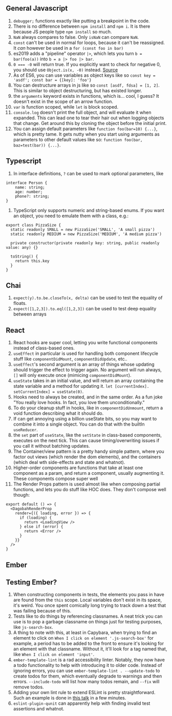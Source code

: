 ## General Javascript
1. `debugger;` functions exactly like putting a breakpoint in the code.
1. There is no difference between `npm install` and `npm i`. It is there because JS people type `npm install` so much.
1. `NaN` always compares to false. Only `isNaN` can compare `NaN`.
1. `const` can't be used in normal for loops, because it can't be reassigned. It *can* however be used in a `for (const foo in bar)`
1. es2019 adds a "pipeline" operator `|>`, which lets you turn `b = bar(foo(a))` into `b = a |> foo |> bar`.
1. `0 === -0` will return true. If you explicitly want to check for negative 0, you should use `Object.is(x, -0)` instead. [Source](https://eslint.org/docs/rules/no-compare-neg-zero)
1. As of ES6, you can use variables as object keys like so `const key = 'asdf'; const bar = {[key]: 'foo'}`
1. You can destructure arrays in js like so `const [asdf, fdsa] = [1, 2]`. This is similar to object destructuring, but has existed longer.
1. the `arguments` keyword exists in functions, which is... cool, I guess? It doesn't exist in the scope of an arrow function.
1. `var` is function scoped, while `let` is block scoped.
1. `console.log` doesn't print the full object, and will evaluate it when expanded. This can lead one to tear their hair out when logging objects that change. Get around this by cloning the object before the initial print.
1. You can assign default parameters like `function foo(bar=10) {...}`, which is pretty tame. It gets nutty when you start using arguments as parameters to other default values like so: `function foo(bar, baz=test(bar)) {...}`.

## Typescript
1. In interface definitions, `?` can be used to mark optional parameters, like 
```
interface Person {
    name: string;
    age: number;
    phone?: string;
}
```
1. TypeScript only supports numeric and string-based enums. If you want an object, you need to emulate them with a class, e.g.:
```
export class PizzaSize {
  static readonly SMALL = new PizzaSize('SMALL', 'A small pizza')
  static readonly MEDIUM = new PizzaSize('MEDIUM', 'A medium pizza')

  private constructor(private readonly key: string, public readonly value: any) {}

  toString() {
    return this.key
  }
}
```

## Chai
1. `expect(y).to.be.closeTo(x, delta)` can be used to test the equality of floats.
1. `expect([1,2,3]).to.eql([1,2,3])` can be used to test deep equality between arrays

## React
1. React hooks are super cool, letting you write functional components instead of class-based ones.
1. `useEffect` in particular is used for handling both component lifecycle stuff like `componentDidMount`, `componentDidUpdate`, etc..
1. `useEffect`'s second argument is an array of things whose updating should trigger the effect to trigger again. No argument will run always, `[]` will only execute once (mimicing `componentDidMount`).
1. `useState` takes in an initial value, and will return an array containing the state variable and a method for updating it.
`let [currentIndex]. setCurrentIndex] = useState(0)`.
1. Hooks need to always be created, and in the same order. As a fun joke "You really love hooks. In fact, you love them unconditionally."
1. To do your cleanup stuff in hooks, like in `componentDidUnmount`, return a void function describing what it should do.
1. If can get annoying using a billion useState bits, so you may want to combine it into a single object. You can do that with the builtIn `useReducer`.
1. the `set` part of `useState`, like the `setState` in class-based components, executes on the next tick. This can cause timing/overwriting issues if you call it without batching updates.
1. The Container/view pattern is a pretty handy simple pattern, where you factor out views (which render the dom elements), and the containers (which deal wth side-effects and state and whatnot).
1. Higher-order components are functions that take at least one component as a param, and return a component, usually augmenting it. These components compose super well
1. The Render Props pattern is used almost like when composing partial functions, and lets you do stuff like HOC does. They don't compose well though:
```
export default () => {
  <DagobahRenderProp
    render={({ loading, error }) => {
      if (loading) {
        return <LoadingView />
      } else if (error) {
        return <Error />
      }
    }}
  />
}
```

## Ember

## Testing Ember?
1. When constructing components in tests, the elements you pass in have are found from the `this` scope. Local variables don't exist in its space, it's weird. You once spent comically long trying to track down a test that was failing because of this.
1. Tests like to do things by referencing classnames. A neat trick you can use is to pop a garbage classname on things just for testing purposes, like `js-search-box`.
1. A thing to note with this, at least in Capybara, when trying to find an element to click on `When I click on element '.js-search-box'` for example, a period has to be added to the front to ensure it's looking for an element with that classname. Without it, it'll look for a tag named that, like `When I click on element 'input'`.
1. `ember-template-lint` is a rad accessibility linter. Notably, they now have a todo functionality to help with introducing it to older code. Instead of ignoring errors, you can use `ember-template-lint . --update-todo` to create todos for them, which eventually degrade to warnings and then errors. `--include-todo` will list how many todos remain, and `--fix` will remove todos.
1. Adding your own lint rule to extend ESLint is pretty straightforward. Such an example is done in [this talk](https://youtu.be/nAIiXcisknc?t=559) in a few minutes.
1. `eslint-plugin-qunit` can apparently help with finding invalid test assertions and whatnot.
